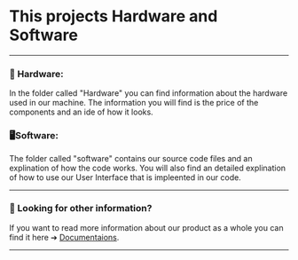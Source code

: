 #  This projects Hardware and Software
___

### :vhs:	Hardware: 
In the folder called "Hardware" you can find information about the hardware used in our machine. The information you will find is the price of the components and an ide of how it looks.

###  🖥️Software:
The folder called "software" contains our source code files and an explination of how the code works. You will also find an detailed explination of how to use our User Interface that 
is impleented in our code.

___
### :thinking: Looking for other information? 
If you want to read more information about our product as a whole you can find it here ➔ [Documentaions](https://github.com/HugoPersson01/POWER-CABLE/tree/main/docs).

___

